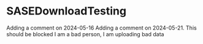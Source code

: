 # SASEDownloadTesting

Adding a comment on 2024-05-16
Adding a comment on 2024-05-21. This should be blocked
I am a bad person, I am uploading bad data
